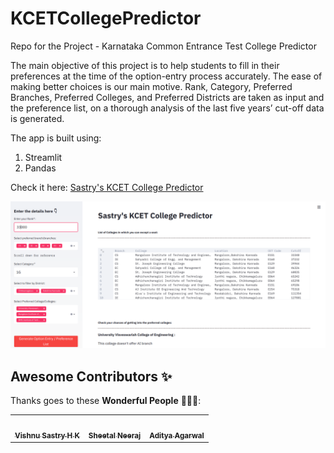 # KCETCollegePredictor
Repo for the Project - Karnataka Common Entrance Test College Predictor

The main objective of this project is to help students to fill in their preferences at the time of the option-entry process accurately. The ease of making better choices is our main motive. Rank, Category, Preferred Branches, Preferred Colleges, and Preferred Districts are taken as input and the preference list, on a thorough analysis of the last five years’ cut-off data is generated.

The app is built using:

1. Streamlit
2. Pandas


Check it here: <a href="https://share.streamlit.io/vishnusastryhk/kcetcollegepredictor/KCETCollegePredictor.py" target="_blank">Sastry's KCET College Predictor</a>

![SCREENSHOT](https://github.com/VishnuSastryHK/KCETCollegePredictor/blob/master/KCET.png)

## Awesome Contributors ✨

Thanks goes to these **Wonderful People** 👨🏻‍💻:       

<!-- ALL-CONTRIBUTORS-LIST:START - Do not remove or modify this section -->
<!-- prettier-ignore-start -->
<!-- markdownlint-disable -->

<!-- 1st Row -->
<table>
<tr>
<td align="center" padding-left="10em"><a href="https://github.com/VishnuSastryHK"><img src="https://avatars.githubusercontent.com/u/42547521?v=4" width="100px;" alt=""/><br /><sub><b>Vishnu Sastry H K</b></sub></a><br /></td>
 
<td align="center"><a href="https://github.com/sheetalneeraj"><img src="https://avatars.githubusercontent.com/u/42382485?v=4" width="100px;" alt=""/><br /><sub><b>Sheetal Neeraj</b></sub></a><br /></td>

<td align="center"><a href="https://github.com/suniladityajatni"><img src="https://avatars.githubusercontent.com/u/57533959?v=4" width="100px;" alt=""/><br /><sub><b>Aditya Agarwal</b></sub></a><br /></td>
